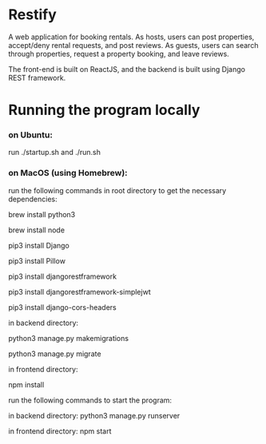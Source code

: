 # Restify
A web application for booking rentals. As hosts, users can post properties, accept/deny rental requests, and post reviews. As guests, users can search through properties, request a property booking, and leave reviews.

The front-end is built on ReactJS, and the backend is built using Django REST framework.

# Running the program locally
### on Ubuntu: 

run ./startup.sh and ./run.sh 

### on MacOS (using Homebrew): 

run the following commands in root directory to get the necessary dependencies:

brew install python3

brew install node

pip3 install Django

pip3 install Pillow

pip3 install djangorestframework

pip3 install djangorestframework-simplejwt

pip3 install django-cors-headers


in backend directory:

python3 manage.py makemigrations

python3 manage.py migrate


in frontend directory:

npm install


run the following commands to start the program:

in backend directory: python3 manage.py runserver

in frontend directory: npm start
